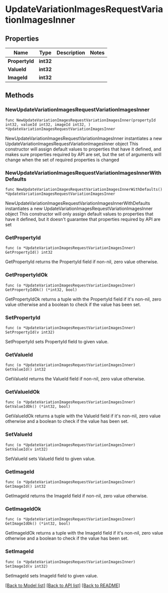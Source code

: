 # UpdateVariationImagesRequestVariationImagesInner

## Properties

Name | Type | Description | Notes
------------ | ------------- | ------------- | -------------
**PropertyId** | **int32** |  | 
**ValueId** | **int32** |  | 
**ImageId** | **int32** |  | 

## Methods

### NewUpdateVariationImagesRequestVariationImagesInner

`func NewUpdateVariationImagesRequestVariationImagesInner(propertyId int32, valueId int32, imageId int32, ) *UpdateVariationImagesRequestVariationImagesInner`

NewUpdateVariationImagesRequestVariationImagesInner instantiates a new UpdateVariationImagesRequestVariationImagesInner object
This constructor will assign default values to properties that have it defined,
and makes sure properties required by API are set, but the set of arguments
will change when the set of required properties is changed

### NewUpdateVariationImagesRequestVariationImagesInnerWithDefaults

`func NewUpdateVariationImagesRequestVariationImagesInnerWithDefaults() *UpdateVariationImagesRequestVariationImagesInner`

NewUpdateVariationImagesRequestVariationImagesInnerWithDefaults instantiates a new UpdateVariationImagesRequestVariationImagesInner object
This constructor will only assign default values to properties that have it defined,
but it doesn't guarantee that properties required by API are set

### GetPropertyId

`func (o *UpdateVariationImagesRequestVariationImagesInner) GetPropertyId() int32`

GetPropertyId returns the PropertyId field if non-nil, zero value otherwise.

### GetPropertyIdOk

`func (o *UpdateVariationImagesRequestVariationImagesInner) GetPropertyIdOk() (*int32, bool)`

GetPropertyIdOk returns a tuple with the PropertyId field if it's non-nil, zero value otherwise
and a boolean to check if the value has been set.

### SetPropertyId

`func (o *UpdateVariationImagesRequestVariationImagesInner) SetPropertyId(v int32)`

SetPropertyId sets PropertyId field to given value.


### GetValueId

`func (o *UpdateVariationImagesRequestVariationImagesInner) GetValueId() int32`

GetValueId returns the ValueId field if non-nil, zero value otherwise.

### GetValueIdOk

`func (o *UpdateVariationImagesRequestVariationImagesInner) GetValueIdOk() (*int32, bool)`

GetValueIdOk returns a tuple with the ValueId field if it's non-nil, zero value otherwise
and a boolean to check if the value has been set.

### SetValueId

`func (o *UpdateVariationImagesRequestVariationImagesInner) SetValueId(v int32)`

SetValueId sets ValueId field to given value.


### GetImageId

`func (o *UpdateVariationImagesRequestVariationImagesInner) GetImageId() int32`

GetImageId returns the ImageId field if non-nil, zero value otherwise.

### GetImageIdOk

`func (o *UpdateVariationImagesRequestVariationImagesInner) GetImageIdOk() (*int32, bool)`

GetImageIdOk returns a tuple with the ImageId field if it's non-nil, zero value otherwise
and a boolean to check if the value has been set.

### SetImageId

`func (o *UpdateVariationImagesRequestVariationImagesInner) SetImageId(v int32)`

SetImageId sets ImageId field to given value.



[[Back to Model list]](../README.md#documentation-for-models) [[Back to API list]](../README.md#documentation-for-api-endpoints) [[Back to README]](../README.md)


